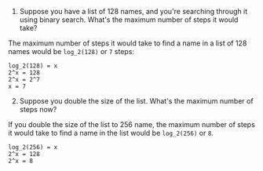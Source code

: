 1. Suppose you have a list of 128 names, and you're searching through it using binary search. What's the maximum number of steps it would take?

  The maximum number of steps it would take to find a name in a list of 128 names would be `log_2(128)` or `7` steps:

  ```
  log_2(128) = x
  2^x = 128
  2^x = 2^7
  x = 7
  ```

2. Suppose you double the size of the list. What's the maximum number of steps now?

  If you double the size of the list to 256 name, the maximum number of steps it would take to find a name in the list would be `log_2(256)` or `8`.

  ```
  log_2(256) = x
  2^x = 128
  2^x = 8
  ```
